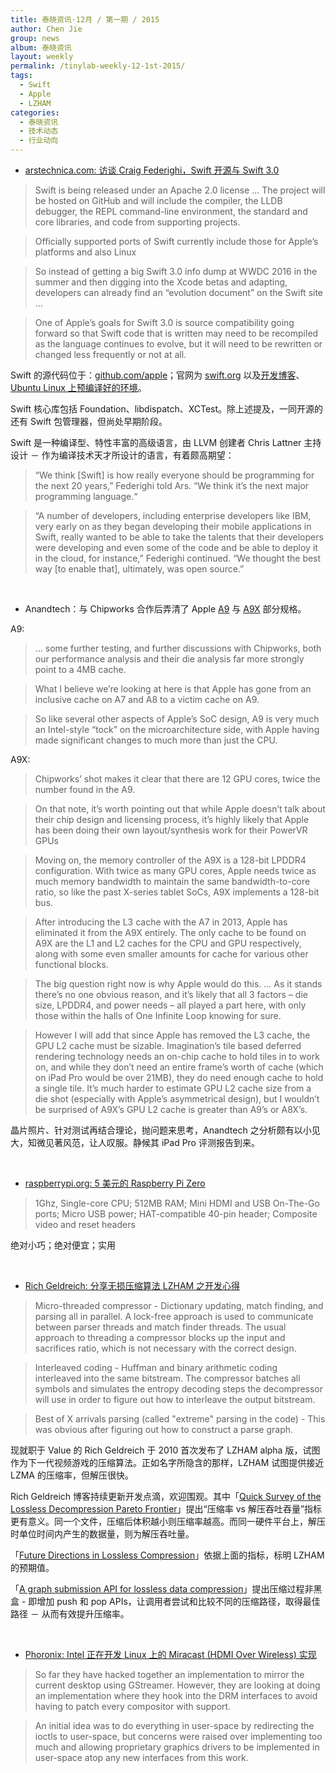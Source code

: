 ```yaml
---
title: 泰晓资讯·12月 / 第一期 / 2015
author: Chen Jie
group: news
album: 泰晓资讯
layout: weekly
permalink: /tinylab-weekly-12-1st-2015/
tags:
  - Swift
  - Apple
  - LZHAM
categories:
  - 泰晓资讯
  - 技术动态
  - 行业动向
---
```


- [arstechnica.com: 访谈 Craig Federighi，Swift 开源与 Swift 3.0](http://arstechnica.com/apple/2015/12/craig-federighi-talks-open-source-swift-and-whats-coming-in-version-3-0/)

> Swift is being released under an Apache 2.0 license ... The project will be hosted on GitHub and will include the compiler, the LLDB debugger, the REPL command-line environment, the standard and core libraries, and code from supporting projects.

> Officially supported ports of Swift currently include those for Apple’s platforms and also Linux

> So instead of getting a big Swift 3.0 info dump at WWDC 2016 in the summer and then digging into the Xcode betas and adapting, developers can already find an “evolution document” on the Swift site ...

> One of Apple’s goals for Swift 3.0 is source compatibility going forward so that Swift code that is written may need to be recompiled as the language continues to evolve, but it will need to be rewritten or changed less frequently or not at all.

Swift 的源代码位于：[github.com/apple](https://github.com/apple)；官网为 [swift.org](https://swift.org/) 以及[开发博客](https://developer.apple.com/swift/blog)、[Ubuntu Linux 上预编译好的环境](https://swift.org/download/#latest-development-snapshots)。

Swift 核心库包括 Foundation、libdispatch、XCTest。除上述提及，一同开源的还有 Swift 包管理器，但尚处早期阶段。

Swift 是一种编译型、特性丰富的高级语言，由 LLVM 创建者 Chris Lattner 主持设计 － 作为编译技术天才所设计的语言，有着颇高期望：

>  “We think [Swift] is how really everyone should be programming for the next 20 years,” Federighi told Ars. “We think it’s the next major programming language.“

> “A number of developers, including enterprise developers like IBM, very early on as they began developing their mobile applications in Swift, really wanted to be able to take the talents that their developers were developing and even some of the code and be able to deploy it in the cloud, for instance,” Federighi continued. “We thought the best way [to enable that], ultimately, was open source.”

<br/>

- Anandtech：与 Chipworks 合作后弄清了 Apple [A9](http://www.anandtech.com/show/9825/correcting-a9s-l3-cache) 与 [A9X](http://www.anandtech.com/show/9824/more-on-apples-a9x-soc) 部分规格。

A9:

> ... some further testing, and further discussions with Chipworks, both our performance analysis and their die analysis far more strongly point to a 4MB cache.

> What I believe we’re looking at here is that Apple has gone from an inclusive cache on A7 and A8 to a victim cache on A9. 

> So like several other aspects of Apple’s SoC design, A9 is very much an Intel-style “tock” on the microarchitecture side, with Apple having made significant changes to much more than just the CPU. 


A9X:

> Chipworks’ shot makes it clear that there are 12 GPU cores, twice the number found in the A9.

> On that note, it’s worth pointing out that while Apple doesn’t talk about their chip design and licensing process, it’s highly likely that Apple has been doing their own layout/synthesis work for their PowerVR GPUs 

> Moving on, the memory controller of the A9X is a 128-bit LPDDR4 configuration. With twice as many GPU cores, Apple needs twice as much memory bandwidth to maintain the same bandwidth-to-core ratio, so like the past X-series tablet SoCs, A9X implements a 128-bit bus.

> After introducing the L3 cache with the A7 in 2013, Apple has eliminated it from the A9X entirely. The only cache to be found on A9X are the L1 and L2 caches for the CPU and GPU respectively, along with some even smaller amounts for cache for various other functional blocks.

> The big question right now is why Apple would do this. ... As it stands there’s no one obvious reason, and it’s likely that all 3 factors – die size, LPDDR4, and power needs – all played a part here, with only those within the halls of One Infinite Loop knowing for sure.

> However I will add that since Apple has removed the L3 cache, the GPU L2 cache must be sizable. Imagination’s tile based deferred rendering technology needs an on-chip cache to hold tiles in to work on, and while they don’t need an entire frame’s worth of cache (which on iPad Pro would be over 21MB), they do need enough cache to hold a single tile. It’s much harder to estimate GPU L2 cache size from a die shot (especially with Apple’s asymmetrical design), but I wouldn’t be surprised of A9X’s GPU L2 cache is greater than A9’s or A8X’s.

晶片照片、针对测试再结合理论，抛问题来思考，Anandtech 之分析颇有以小见大，知微见著风范，让人叹服。静候其 iPad Pro 评测报告到来。

<br/>

- [raspberrypi.org: 5 美元的 Raspberry Pi Zero](https://www.raspberrypi.org/products/pi-zero/)

> 1Ghz, Single-core CPU; 512MB RAM; Mini HDMI and USB On-The-Go ports; Micro USB power; HAT-compatible 40-pin header; Composite video and reset headers

绝对小巧；绝对便宜；实用

<br/>

- [Rich Geldreich: 分享无损压缩算法 LZHAM 之开发心得](http://richg42.blogspot.com/2015/11/important-aspects-of-lzhams-design.html)

> Micro-threaded compressor - Dictionary updating, match finding, and parsing all in parallel. A lock-free approach is used to communicate between parser threads and match finder threads. The usual approach to threading a compressor blocks up the input and sacrifices ratio, which is not necessary with the correct design.

> Interleaved coding - Huffman and binary arithmetic coding interleaved into the same bitstream. The compressor batches all symbols and simulates the entropy decoding steps the decompressor will use in order to figure out how to interleave the output bitstream.

> Best of X arrivals parsing (called "extreme" parsing in the code) - This was obvious after figuring out how to construct a parse graph.

现就职于 Value 的 Rich Geldreich 于 2010 首次发布了 LZHAM alpha 版，试图作为下一代视频游戏的压缩算法。正如名字所隐含的那样，LZHAM 试图提供接近 LZMA 的压缩率，但解压很快。

Rich Geldreich 博客持续更新开发点滴，欢迎围观。其中「[Quick Survey of the Lossless Decompression Pareto Frontier](http://richg42.blogspot.com/2015/11/the-lossless-decompression-pareto.html)」提出“压缩率 vs 解压吞吐吞量”指标更有意义。同一个文件，压缩后体积越小则压缩率越高。而同一硬件平台上，解压时单位时间内产生的数据量，则为解压吞吐量。

「[Future Directions in Lossless Compression](http://richg42.blogspot.com/2015/11/future-directions-in-lossless.html)」依据上面的指标，标明 LZHAM 的预期值。

「[A graph submission API for lossless data compression](http://richg42.blogspot.com/2015/12/a-graph-submission-api-for-lossless.html)」提出压缩过程非黑盒 -  即增加 push 和 pop APIs，让调用者尝试和比较不同的压缩路径，取得最佳路径 － 从而有效提升压缩率。

<br/>

- [Phoronix: Intel 正在开发 Linux 上的 Miracast (HDMI Over Wireless) 实现](http://www.phoronix.com/scan.php?page=news_item&px=Intel-Linux-Miracast-Planning)

> So far they have hacked together an implementation to mirror the current desktop using GStreamer. However, they are looking at doing an implementation where they hook into the DRM interfaces to avoid having to patch every compositor with support.

> An initial idea was to do everything in user-space by redirecting the ioctls to user-space, but concerns were raised over implementing too much and allowing proprietary graphics drivers to be implemented in user-space atop any new interfaces from this work. 
